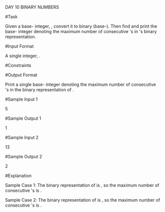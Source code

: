 DAY 10 BINARY NUMBERS

#Task

Given a base- integer, , convert it to binary (base-). Then find and print the base- integer denoting the maximum number of consecutive 's in 's binary representation.

#Input Format

A single integer, .

#Constraints

#Output Format

Print a single base- integer denoting the maximum number of consecutive 's in the binary representation of .

#Sample Input 1

5

#Sample Output 1

1

#Sample Input 2

13

#Sample Output 2

2

#Explanation

Sample Case 1: 
The binary representation of  is , so the maximum number of consecutive 's is .

Sample Case 2: 
The binary representation of  is , so the maximum number of consecutive 's is .
